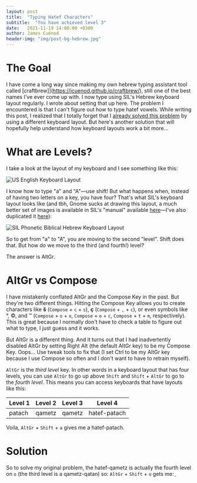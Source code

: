 ```yaml
---
layout: post
title:  "Typing Hatef Characters"
subtitle:  "You have achieved level 3"
date:   2021-11-19 14:00:00 +0300
author: James Cuénod
header-img: "img/post-bg-hebrew.jpg"
---
```


# The Goal

I have come a long way since making my own hebrew typing assistant tool called [craftbrew]](https://jcuenod.github.io/craftbrew/), still one of the best names I've ever come up with. I now type using SIL's Hebrew keyboard layout regularly. I wrote about setting that up here. The problem I encountered is that I can't figure out how to type hatef vowels. While writing this post, I realized that I totally forget that I [already solved this problem](https://jcuenod.github.io/bibletech/2018/01/01/an-even-better-hebrew-keyboard-layout/) by using a different keyboard layout. But here's another solution that will hopefully help understand how keyboard layouts work a bit more...

# What are Levels?

I take a look at the layout of my keyboard and I see something like this:

![US English Keyboard Layout](/bibletech/img/post-images/keyboard-layout-en.png)

I know how to type "a" and "A"—use shift! But what happens when, instead of having two letters on a key, you have four? That's what SIL's keyboard layout looks like (and tbh, Gnome sucks at drawing this layout, a much better set of images is available in SIL's "manual" available [here](https://www.sbl-site.org/Fonts/BiblicalHebrewSILManual.pdf)—I've also duplicated it [here](/bibletech/files/BiblicalHebrewSILManual.pdf)):

![SIL Phonetic Biblical Hebrew Keyboard Layout](/bibletech/img/post-images/keyboard-layout-sil.png)

So to get from "a" to "A", you are moving to the second "level". Shift does that. But how do we move to the third (and fourth!) level?

The answer is AltGr.

# AltGr vs Compose

I have mistakenly conflated AltGr and the Compose Key in the past. But they're two different things. Hitting the Compose Key allows you to create characters like **š** (`Compose` + `c` + `s`), **ç** (`Compose` + `,` + `c`), or even symbols like °, ©, and ™   (`Compose` + `o` + `o`, `Compose` + `o` + `c`, `Compose` + `t` + `m`, respectively). This is great because I normally don't have to check a table to figure out what to type, I just guess and it works.

But AltGr is a different thing. And it turns out that I had inadvertently disabled AltGr by setting Right Alt (the default AltGr key) to be my Compose Key. Oops... Use tweak tools to fix that (I set Ctrl to be my AltGr key because I use Compose so often and I don't want to have to retrain myself).

`AltGr` is the *third level* key. In other words in a keyboard layout that has four levels, you can use `AltGr` to go up above `Shift` and `Shift` + `AltGr` to go to the *fourth level*. This means you can access keyboards that have layouts like this:

| Level 1 | Level 2 | Level 3 | Level 4 |
|---|---|---|---|
| patach | qametz | qametz | hatef-patach |

Voila, `AltGr` + `Shift` + `a` gives me a hatef-patach.

# Solution

So to solve my original problem, the hatef-qametz is actually the fourth level on `o` (the third level is a qametz-qatan) so: `AltGr` + `Shift` + `o` gets me: ֳ